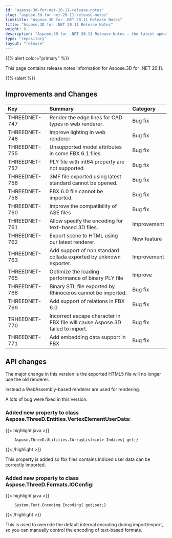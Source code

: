 ```yaml
---
id: "aspose-3d-for-net-20-11-release-notes"
slug: "aspose-3d-for-net-20-11-release-notes"
linktitle: "Aspose.3D for .NET 20.11 Release Notes"
title: "Aspose.3D for .NET 20.11 Release Notes"
weight: 6
description: "Aspose.3D for .NET 20.11 Release Notes – the latest updates and fixes."
type: "repository"
layout: "release"
---
```


{{% alert color="primary" %}}

This page contains release notes information for Aspose.3D for .NET 20.11.

{{% /alert %}}
## **Improvements and Changes**

|**Key**|**Summary**|**Category**|
| :- | :- | :- |
|THREEDNET-747 | Render the edge lines for CAD types in web renderer. | Bug fix |
|THREEDNET-748 | Improve lighting in web renderer | Bug fix |
|THREEDNET-755 | Unsupported model attributes in some FBX 6.1 files. | Bug fix |
|THREEDNET-757 | PLY file with int64 property are not supported. | Bug fix |
|THREEDNET-756 | 3MF file exported using latest standard cannot be opened. | Bug fix |
|THREEDNET-758 | FBX 6.0 file cannot be imported. | Bug fix |
|THREEDNET-760 | Improve the compatibility of ASE files | Bug fix |
|THREEDNET-761 | Allow specify the encoding for text-based 3D files. | Improvement |
|THREEDNET-762 | Export scene to HTML using our latest renderer. | New feature |
|THREEDNET-763 | Add support of non standard collada exported by unknown exporter. | Improvement |
|THREEDNET-765 | Optimize the loading performance of binary PLY file | Improve |
|THREEDNET-768 | Binary STL file exported by Rhinoceros cannot be imported. | Bug fix |
|THREEDNET-769 | Add support of relations in FBX 6.0 | Bug fix |
|TRHEEDNET-770 | Incorrect escape character in FBX file will cause Aspose.3D failed to import. | Bug fix |
|THREEDNET-771 | Add embedding data support in FBX | Bug fix |


## API changes ##


The major change in this version is the exported HTML5 file will no longer use the old renderer.

Instead a WebAssembly-based renderer are used for rendering.

A lots of bug were fixed in this version.

### Added new property to class Aspose.ThreeD.Entities.VertexElementUserData:

{{< highlight java >}}

        Aspose.ThreeD.Utilities.IArrayList<int> Indices{ get;}

{{< /highlight >}}

This property is added so fbx files contains indiced user data can be correctly imported.


### Added new property to class Aspose.ThreeD.Formats.IOConfig:

{{< highlight java >}}

        System.Text.Encoding Encoding{ get;set;}

{{< /highlight >}}

This is used to override the default internal encoding during import/export, so you can manually control the encoding of text-based formats.